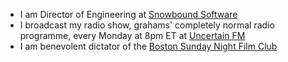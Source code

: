 - I am Director of Engineering at [Snowbound Software](https://snowbound.com/)
- I broadcast my radio show, grahams' completely normal radio programme, every Monday at 8pm ET at [Uncertain FM](https://uncertain.fm/)
- I am benevolent dictator of the [Boston Sunday Night Film Club](https://boston.sundaynightfilmclub.com/)


<!--
**grahams/grahams** is a ✨ _special_ ✨ repository because its `README.md` (this file) appears on your GitHub profile.

Here are some ideas to get you started:

- 🔭 I’m currently working on ...
- 🌱 I’m currently learning ...
- 👯 I’m looking to collaborate on ...
- 🤔 I’m looking for help with ...
- 💬 Ask me about ...
- 📫 How to reach me: ...
- 😄 Pronouns: ...
- ⚡ Fun fact: ...
-->
